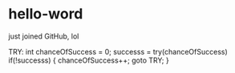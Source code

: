 # hello-word
just joined GitHub, lol

TRY:
int chanceOfSuccess = 0;
successs = try(chanceOfSuccess)
if(!successs)
{
  chanceOfSuccess++;
  goto TRY;
}

  

